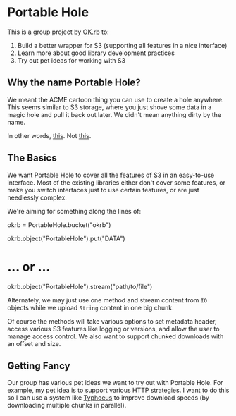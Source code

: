 Portable Hole
=============

This is a group project by [OK.rb](http://ok-ruby.org/) to:

1. Build a better wrapper for S3 (supporting all features in a nice interface)
2. Learn more about good library development practices
3. Try out pet ideas for working with S3

Why the name Portable Hole?
---------------------------

We meant the ACME cartoon thing you can use to create a hole anywhere.  This seems similar to S3 storage, where you just shove some data in a magic hole and pull it back out later.  We didn't mean anything dirty by the name.

In other words, [this](http://www.flickr.com/photos/23879054@N00/2691101530/).  Not [this](http://www.lulu.com/product/hardcover/bride-of-portable-hole-the-book-of-neurotic-fantasy/816560).

The Basics
----------

We want Portable Hole to cover all the features of S3 in an easy-to-use interface.  Most of the existing libraries either don't cover some features, or make you switch interfaces just to use certain features, or are just needlessly complex.

We're aiming for something along the lines of:

  okrb = PortableHole.bucket("okrb")
  
  okrb.object("PortableHole").put("DATA")
  # ... or ...
  okrb.object("PortableHole").stream("path/to/file")

Alternately, we may just use one method and stream content from `IO` objects while we upload `String` content in one big chunk.

Of course the methods will take various options to set metadata header, access various S3 features like logging or versions, and allow the user to manage access control.  We also want to support chunked downloads with an offset and size.

Getting Fancy
-------------

Our group has various pet ideas we want to try out with Portable Hole.  For example, my pet idea is to support various HTTP strategies.  I want to do this so I can use a system like [Typhoeus](http://github.com/pauldix/typhoeus) to improve download speeds (by downloading multiple chunks in parallel).
